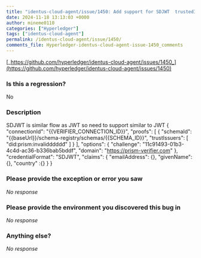 ```yaml
---
title: "identus-cloud-agent/issue/1450: Add support for SDJWT  trustedIssuer and credential SchemaId Validation "
date: 2024-11-18 13:13:03 +0000
author: mineme0110
categories: ["Hyperledger"]
tags: ["identus-cloud-agent"]
permalink: /identus-cloud-agent/issue/1450/
comments_file: Hyperledger-identus-cloud-agent-issue-1450_comments
---
```


[_https://github.com/hyperledger/identus-cloud-agent/issues/1450_](https://github.com/hyperledger/identus-cloud-agent/issues/1450)

### Is this a regression?

No

### Description

SDJWT is similar flow as JWT so need to support  similar to JWT 
{
 "connectionId": "{{VERIFIER_CONNECTION_ID}}",
 "proofs": [
            {
                "schemaId": "{{baseUrl}}/schema-registry/schemas/{{SCHEMA_ID}}",
                "trustIssuers": [
                    "did:prism:invalidddddđ"
                ]
            }
],
 "options": {
    "challenge": "11c91493-01b3-4c4d-ac36-b336bab5bddf",
    "domain": "https://prism-verifier.com"
  },
  "credentialFormat": "SDJWT",
  "claims": {
        "emailAddress": {},
        "givenName": {},
        "country" :{} 
    }
} 

### Please provide the exception or error you saw

_No response_

### Please provide the environment you discovered this bug in

_No response_

### Anything else?

_No response_